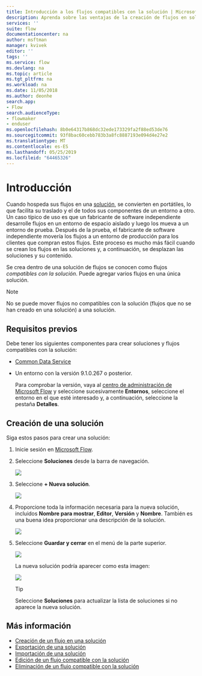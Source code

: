 ```yaml
---
title: Introducción a los flujos compatibles con la solución | Microsoft Docs
description: Aprenda sobre las ventajas de la creación de flujos en soluciones.
services: ''
suite: flow
documentationcenter: na
author: msftman
manager: kvivek
editor: ''
tags: ''
ms.service: flow
ms.devlang: na
ms.topic: article
ms.tgt_pltfrm: na
ms.workload: na
ms.date: 11/05/2018
ms.author: deonhe
search.app:
- Flow
search.audienceType:
- flowmaker
- enduser
ms.openlocfilehash: 8b0e64317b868dc32ede173329fa2f88ed53de76
ms.sourcegitcommit: 93f8bac60cebb783b3a8fc8887193e094d4e27e2
ms.translationtype: MT
ms.contentlocale: es-ES
ms.lasthandoff: 05/25/2019
ms.locfileid: "64465326"
---
```

# <a name="overview"></a>Introducción

Cuando hospeda sus flujos en una [solución](https://docs.microsoft.com/powerapps/maker/common-data-service/solutions-overview), se convierten en portátiles, lo que facilita su traslado y el de todos sus componentes de un entorno a otro. Un caso típico de uso es que un fabricante de software independiente desarrolle flujos en un entorno de espacio aislado y luego los mueva a un entorno de prueba. Después de la prueba, el fabricante de software independiente movería los flujos a un entorno de producción para los clientes que compran estos flujos. Este proceso es mucho más fácil cuando se crean los flujos en las soluciones y, a continuación, se desplazan las soluciones y su contenido.

Se crea dentro de una solución de flujos se conocen como flujos *compatibles con la solución*. Puede agregar varios flujos en una única solución.

> [!NOTE] 
> No se puede mover flujos no compatibles con la solución (flujos que no se han creado en una solución) a una solución.

## <a name="prerequisites"></a>Requisitos previos

Debe tener los siguientes componentes para crear soluciones y flujos compatibles con la solución:

- [Common Data Service](https://docs.microsoft.com/powerapps/maker/common-data-service/data-platform-intro)
- Un entorno con la versión 9.1.0.267 o posterior.

  Para comprobar la versión, vaya al [centro de administración de Microsoft Flow](https://admin.flow.microsoft.com) y seleccione sucesivamente **Entornos**, seleccione el entorno en el que esté interesado y, a continuación, seleccione la pestaña **Detalles**.

## <a name="create-a-solution"></a>Creación de una solución

Siga estos pasos para crear una solución:

1. Inicie sesión en [Microsoft Flow](https://flow.microsoft.com).
1. Seleccione **Soluciones** desde la barra de navegación.

   ![](./media/overview-solution-flows/select-solutions-from-left-nav.png)

1. Seleccione **+ Nueva solución**.

   ![](./media/overview-solution-flows/select-new-solution.png)

1. Proporcione toda la información necesaria para la nueva solución, incluidos **Nombre para mostrar**, **Editor**, **Versión** y **Nombre**. También es una buena idea proporcionar una descripción de la solución.

   ![](./media/overview-solution-flows/new-solution.png)

1. Seleccione **Guardar y cerrar** en el menú de la parte superior.

   ![](./media/overview-solution-flows/save-and-close-solution.png)

   La nueva solución podría aparecer como esta imagen:

   ![](./media/overview-solution-flows/new-solution-created.png)

   > [!TIP]
   > Seleccione **Soluciones** para actualizar la lista de soluciones si no aparece la nueva solución.

## <a name="learn-more"></a>Más información

- [Creación de un flujo en una solución](./create-flow-solution.md)
- [Exportación de una solución](./export-flow-solution.md)
- [Importación de una solución](./import-flow-solution.md)
- [Edición de un flujo compatible con la solución](./edit-solution-aware-flow.md)
- [Eliminación de un flujo compatible con la solución](./remove-solution-aware-flow.md)
